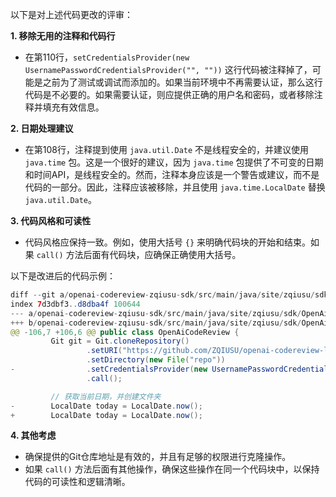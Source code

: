 以下是对上述代码更改的评审：

**1. 移除无用的注释和代码行**

- 在第110行，`setCredentialsProvider(new UsernamePasswordCredentialsProvider("", ""))` 这行代码被注释掉了，可能是之前为了测试或调试而添加的。如果当前环境中不再需要认证，那么这行代码是不必要的。如果需要认证，则应提供正确的用户名和密码，或者移除注释并填充有效信息。

**2. 日期处理建议**

- 在第108行，注释提到使用 `java.util.Date` 不是线程安全的，并建议使用 `java.time` 包。这是一个很好的建议，因为 `java.time` 包提供了不可变的日期和时间API，是线程安全的。然而，注释本身应该是一个警告或建议，而不是代码的一部分。因此，注释应该被移除，并且使用 `java.time.LocalDate` 替换 `java.util.Date`。

**3. 代码风格和可读性**

- 代码风格应保持一致。例如，使用大括号 `{}` 来明确代码块的开始和结束。如果 `call()` 方法后面有代码块，应确保正确使用大括号。

以下是改进后的代码示例：

```java
diff --git a/openai-codereview-zqiusu-sdk/src/main/java/site/zqiusu/sdk/OpenAiCodeReview.java b/openai-codereview-zqiusu-sdk/src/main/java/site/zqiusu/sdk/OpenAiCodeReview.java
index 7d3dbf3..d8dba4f 100644
--- a/openai-codereview-zqiusu-sdk/src/main/java/site/zqiusu/sdk/OpenAiCodeReview.java
+++ b/openai-codereview-zqiusu-sdk/src/main/java/site/zqiusu/sdk/OpenAiCodeReview.java
@@ -106,7 +106,6 @@ public class OpenAiCodeReview {
         Git git = Git.cloneRepository()
                 .setURI("https://github.com/ZQIUSU/openai-codereview-log.git")
                 .setDirectory(new File("repo"))
-                .setCredentialsProvider(new UsernamePasswordCredentialsProvider("", ""))
                 .call();

         // 获取当前日期，并创建文件夹
-        LocalDate today = LocalDate.now();
+        LocalDate today = LocalDate.now();
```

**4. 其他考虑**

- 确保提供的Git仓库地址是有效的，并且有足够的权限进行克隆操作。
- 如果 `call()` 方法后面有其他操作，确保这些操作在同一个代码块中，以保持代码的可读性和逻辑清晰。